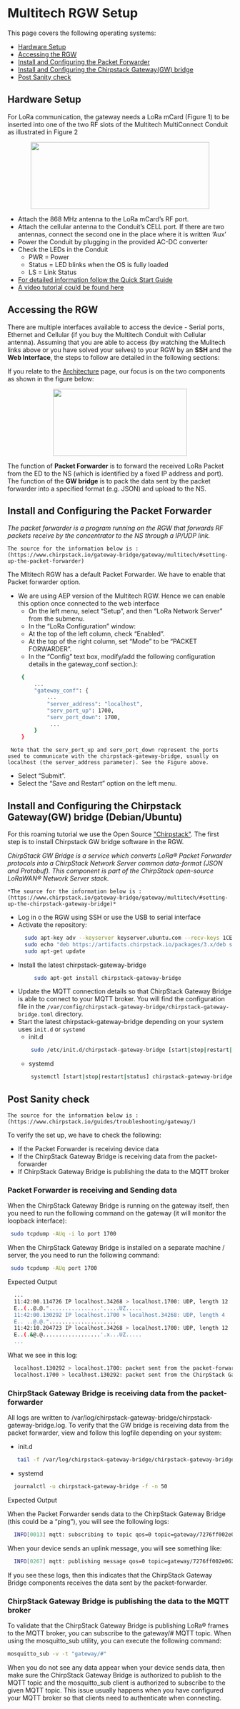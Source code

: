# Multitech RGW Setup

This page covers the following operating systems:

 * [Hardware Setup]
 * [Accessing the RGW]
 * [Install and Configuring the Packet Forwarder]
 * [Install and Configuring the  Chirpstack Gateway(GW) bridge]
 * [Post Sanity check]


## Hardware Setup

For LoRa communication, the gateway needs a LoRa mCard (Figure 1) to be inserted into one of the two RF slots of the Multitech MultiConnect Conduit as illustrated in Figure 2

<p align="center">
  <img width="400" height="150" src="https://github.com/sandoche2k/IoTRoam-Tutorial/blob/master/Images/Fig7.png?raw=true">
</p>

 *	Attach the 868 MHz antenna to the LoRa mCard’s RF port.
 *	Attach the cellular antenna to the Conduit’s CELL port. If there are two antennas, connect the second one in the place where it is written ‘Aux’
 *	Power the Conduit by plugging in the provided AC-DC converter
 *	Check the LEDs in the Conduit
    *	PWR = Power
    *	Status = LED blinks when the OS is fully loaded
    *	LS = Link Status
 * [For detailed information follow the Quick Start Guide] 
 * [A video tutorial could be found here] 
 
## Accessing the RGW
 
There are multiple interfaces available to access the device - Serial ports, Ethernet and Cellular (if you buy the Multitech Conduit with Cellular antenna). Assuming that you are able to access (by watching the Mulitech links above or you have  solved your selves) to your RGW by an **SSH** and the **Web Interface**, the steps to follow are detailed in the following sections:

If you relate to the [Architecture] page, our focus is on the two components as shown in the figure below: 

<p align="center">
  <img width="300" height="150" src="https://github.com/sandoche2k/IoTRoam-Tutorial/blob/master/Images/Fig8.png?raw=true">
</p>

The function of **Packet Forwarder** is to forward the received LoRa Packet from the ED to the NS (which is identified by a fixed IP address and port). The function of the **GW bridge** is to pack the data sent by the packet forwarder into a specified format (e.g. JSON) and upload to the NS.

## Install and Configuring the Packet Forwarder

*The packet forwarder is a program running on the RGW that forwards RF packets receive by the concentrator to the NS through a IP/UDP link.*

```The source for the information below is :(https://www.chirpstack.io/gateway-bridge/gateway/multitech/#setting-up-the-packet-forwarder)```

The Mltitech RGW has a default Packet Forwarder. We have to enable that Packet forwarder option. 

 * We are using AEP version of the Multitech RGW. Hence we can enable this option once connected to the web interface 
    *	 On the left menu, select “Setup”, and then “LoRa Network Server” from the submenu.
    *	In the “LoRa Configuration” window:
    *	At the top of the left column, check “Enabled”.
    *	At the top of the right column, set “Mode” to be “PACKET FORWARDER”.
    *	In the “Config” text box, modify/add the following configuration details in the gateway_conf section.):
   ```sh
    {
        ...
        "gateway_conf": {
            ...
            "server_address": "localhost",
            "serv_port_up": 1700,
            "serv_port_down": 1700,
             ... 
        }
    }
   ```    
``` Note that the serv_port_up and serv_port_down represent the ports used to communicate with the chirpstack-gateway-bridge, usually on localhost (the server_address parameter). See the Figure above.```
 * Select “Submit”.
 * Select the “Save and Restart” option on the left menu.

## Install and Configuring the  Chirpstack Gateway(GW) bridge (Debian/Ubuntu)
  
For this roaming tutorial we use the Open Source ["Chirpstack"]. The first step is to install Chirpstack GW bridge software in the RGW.
 
*ChirpStack GW Bridge is a service which converts LoRa® Packet Forwarder protocols into a ChirpStack Network Server common data-format (JSON and Protobuf). This component is part of the ChirpStack open-source LoRaWAN® Network Server stack.*

```*The source for the information below is : (https://www.chirpstack.io/gateway-bridge/gateway/multitech/#setting-up-the-chirpstack-gateway-bridge)*```

 * Log in o the RGW using SSH or use the USB to serial interface
 * Activate the repository:
     ```sh
       sudo apt-key adv --keyserver keyserver.ubuntu.com --recv-keys 1CE2AFD36DBCCA00 
       sudo echo "deb https://artifacts.chirpstack.io/packages/3.x/deb stable main" | sudo tee  /etc/apt/sources.list.d/chirpstack.list
       sudo apt-get update
     ```
* Install the latest chirpstack-gateway-bridge 
     ```sh
          sudo apt-get install chirpstack-gateway-bridge 
     ```
* Update the MQTT connection details so that ChirpStack Gateway Bridge is able to connect to your MQTT broker. You will find the configuration file in the ```/var/config/chirpstack-gateway-bridge/chirpstack-gateway-bridge.toml``` directory.
* Start the latest chirpstack-gateway-bridge depending on your system uses ```init.d``` or ```systemd```
    * init.d    
    ```sh
        sudo /etc/init.d/chirpstack-gateway-bridge [start|stop|restart|status]
    ```
    * systemd  
    ```sh
        systemctl [start|stop|restart|status] chirpstack-gateway-bridge
    ```
    
## Post Sanity check
```The source for the information below is :(https://www.chirpstack.io/guides/troubleshooting/gateway/)```

To verify the set up, we have to check the following:

* If the Packet Forwarder is receiving device data
* If the ChirpStack Gateway Bridge is receiving data from the packet-forwarder
* If ChirpStack Gateway Bridge is publishing the data to the MQTT broker

### Packet Forwarder is receiving and Sending data

When the ChirpStack Gateway Bridge is running on the gateway itself, then you need to run the following command on the gateway (it will monitor the loopback interface):
 ```sh
  sudo tcpdump -AUq -i lo port 1700
```
When the ChirpStack Gateway Bridge is installed on a separate machine / server, the you need to run the following command:
 ```sh
  sudo tcpdump -AUq port 1700
```
Expected Output 
```sh
  ...
  11:42:00.114726 IP localhost.34268 > localhost.1700: UDP, length 12
  E..(..@.@."................'.....UZ.....
  11:42:00.130292 IP localhost.1700 > localhost.34268: UDP, length 4
  E.. ..@.@.".....................
  11:42:10.204723 IP localhost.34268 > localhost.1700: UDP, length 12
  E..(.&@.@..................'.x...UZ.....
  ...
```
What we see in this log:
```sh
  localhost.130292 > localhost.1700: packet sent from the packet-forwarder to the ChirpStack Gateway Bridge
  localhost.1700 > localhost.130292: packet sent from the ChirpStack Gateway Bridge to the Packet Forwarder
```

### ChirpStack Gateway Bridge is receiving data from the packet-forwarder

All logs are written to /var/log/chirpstack-gateway-bridge/chirpstack-gateway-bridge.log. To verify that the GW bridge is receiving data from the packet forwarder, view and follow this logfile depending on your system:
* init.d
```sh
   tail -f /var/log/chirpstack-gateway-bridge/chirpstack-gateway-bridge.log
```
* systemd
 ```sh
   journalctl -u chirpstack-gateway-bridge -f -n 50
```

Expected Output

When the Packet Forwarder sends data to the ChirpStack Gateway Bridge (this could be a “ping”), you will see the following logs:
```sh
  INFO[0013] mqtt: subscribing to topic qos=0 topic=gateway/7276ff002e062c18/command/#
```
When your device sends an uplink message, you will see something like:

```sh
  INFO[0267] mqtt: publishing message qos=0 topic=gateway/7276ff002e062c18/event/up
```
If you see these logs, then this indicates that the ChirpStack Gateway Bridge components receives the data sent by the packet-forwarder.


### ChirpStack Gateway Bridge is publishing the data to the MQTT broker

To validate that the ChirpStack Gateway Bridge is publishing LoRa® frames to the MQTT broker, you can subscribe to the gateway/# MQTT topic. When using the mosquitto_sub utility, you can execute the following command:

```sh
mosquitto_sub -v -t "gateway/#"
```

When you do not see any data appear when your device sends data, then make sure the ChirpStack Gateway Bridge is authorized to publish to the MQTT topic and the mosquitto_sub client is authorized to subscribe to the given MQTT topic. This issue usually happens when you have configured your MQTT broker so that clients need to authenticate when connecting.



[For detailed information follow the Quick Start Guide]: https://www.multitech.com/documents/publications/quick-start-guides/82101452L-Conduit-Quick-Start.pdf 
[A video tutorial could be found here]: https://www.multitech.net/developer/software/lora/getting-started-with-lora-conduit-aep/
["Chirpstack"]: https://www.chirpstack.io
[Architecture]: https://github.com/sandoche2k/IoTRoam-Tutorial/blob/master/Architecture.md
[Hardware Setup]: #Hardware-Setup
[Accessing the RGW]: #Accessing-the-RGW
[Install and Configuring the Packet Forwarder]: #Install-and-Configuring-the-Packet-Forwarder
[Install and Configuring the  Chirpstack Gateway(GW) bridge]: #Install-and-Configuring-the-Chirpstack-Gateway-bridge
[Post Sanity check]: #Post-Sanity-check



